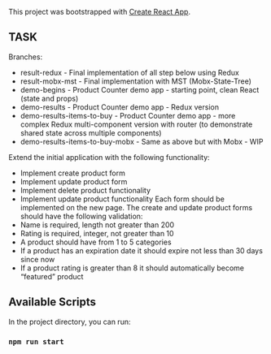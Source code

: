 This project was bootstrapped with [Create React App](https://github.com/facebook/create-react-app).

## TASK

Branches:
- result-redux - Final implementation of all step below using Redux
- result-mobx-mst - Final implementation with MST (Mobx-State-Tree)
- demo-begins - Product Counter demo app - starting point, clean React (state and props)
- demo-results - Product Counter demo app - Redux version
- demo-results-items-to-buy - Product Counter demo app - more complex Redux multi-component version with router (to demonstrate shared state across multiple components)
- demo-results-items-to-buy-mobx - Same as above but with Mobx - WIP

Extend the initial application with the following functionality:
- Implement create product form
- Implement update product form
- Implement delete product functionality
- Implement update product functionality
Each form should be implemented on the new page.
The create and update product forms should have the following validation:
- Name is required, length not greater than 200
- Rating is required, integer, not greater than 10
- A product should have from 1 to 5 categories
- If a product has an expiration date it should expire not less than 30 days since now
- If a product rating is greater than 8 it should automatically become “featured” product

## Available Scripts

In the project directory, you can run:

### `npm run start`
